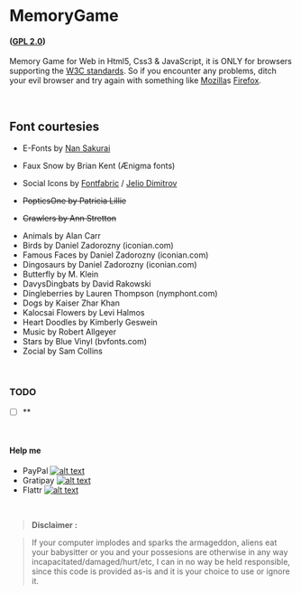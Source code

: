 # MemoryGame
#### ([GPL 2.0](https://www.gnu.org/licenses/gpl-2.0.html))
Memory Game for Web in Html5, Css3 & JavaScript, it is ONLY for browsers supporting the [W3C standards](https://www.w3.org/standards/). So if you encounter any problems, ditch your evil browser and try again with something like [Mozilla](https://www.mozilla.org)s [Firefox](https://www.mozilla.org/en-US/firefox/).

<br>

## Font courtesies
- E-Fonts by [Nan Sakurai](http://www.n-plus.jp)
- Faux Snow by Brian Kent (Ænigma fonts)
- Social Icons by [Fontfabric](http://fontfabric.com) / [Jelio Dimitrov](http://www.arsek.eu)

- ~~PopticsOne by Patricia Lillie~~
- ~~Crawlers by Ann Stretton~~

* Animals by Alan Carr
* Birds by Daniel Zadorozny (iconian.com)
* Famous Faces by Daniel Zadorozny (iconian.com)
* Dingosaurs by Daniel Zadorozny (iconian.com)
* Butterfly by M. Klein
* DavysDingbats by David Rakowski
* Dingleberries by Lauren Thompson (nymphont.com)
* Dogs by Kaiser Zhar Khan
* Kalocsai Flowers by Levi Halmos
* Heart Doodles by Kimberly Geswein
* Music by Robert Allgeyer
* Stars by Blue Vinyl (bvfonts.com)
* Zocial by Sam Collins

<br>

### TODO
- [ ] **

<br>

#### Help me
- PayPal [![alt text](https://www.paypalobjects.com/en_GB/i/btn/btn_donate_SM.gif "Onetime PayPal donation")](https://www.paypal.com/cgi-bin/webscr?cmd=_s-xclick&hosted_button_id=MTUK6NZQ6URX8)
- Gratipay [![alt text](https://img.shields.io/gratipay/AskeFC.svg "Weekly Gratipay donation")](https://gratipay.com/AskeFC)
- Flattr [![alt text](https://api.flattr.com/button/flattr-badge-large.png "Monthly Flattr donation")](https://flattr.com/profile/Mandrake)

<br>

> **Disclaimer :**

> If your computer implodes and sparks the armageddon, aliens eat your babysitter or you and your possesions are otherwise in any way incapacitated/damaged/hurt/etc, I can in no way be held responsible, since this code is provided as-is and it is your choice to use or ignore it.
